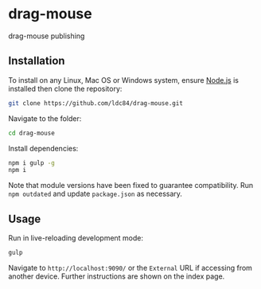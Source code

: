 # drag-mouse
drag-mouse publishing


## Installation
To install on any Linux, Mac OS or Windows system, ensure [Node.js](https://nodejs.org/) is installed then clone the repository:

```bash
git clone https://github.com/ldc84/drag-mouse.git
```

Navigate to the folder:

```bash
cd drag-mouse
```

Install dependencies:

```bash
npm i gulp -g
npm i
```

Note that module versions have been fixed to guarantee compatibility. Run `npm outdated` and update `package.json` as necessary.


## Usage
Run in live-reloading development mode:

```bash
gulp
```

Navigate to `http://localhost:9090/` or the `External` URL if accessing from another device. Further instructions are shown on the index page.